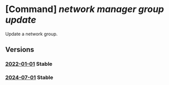 # [Command] _network manager group update_

Update a network group.

## Versions

### [2022-01-01](/Resources/mgmt-plane/L3N1YnNjcmlwdGlvbnMve30vcmVzb3VyY2Vncm91cHMve30vcHJvdmlkZXJzL21pY3Jvc29mdC5uZXR3b3JrL25ldHdvcmttYW5hZ2Vycy97fS9uZXR3b3JrZ3JvdXBzL3t9/2022-01-01.xml) **Stable**

<!-- mgmt-plane /subscriptions/{}/resourcegroups/{}/providers/microsoft.network/networkmanagers/{}/networkgroups/{} 2022-01-01 -->

### [2024-07-01](/Resources/mgmt-plane/L3N1YnNjcmlwdGlvbnMve30vcmVzb3VyY2Vncm91cHMve30vcHJvdmlkZXJzL21pY3Jvc29mdC5uZXR3b3JrL25ldHdvcmttYW5hZ2Vycy97fS9uZXR3b3JrZ3JvdXBzL3t9/2024-07-01.xml) **Stable**

<!-- mgmt-plane /subscriptions/{}/resourcegroups/{}/providers/microsoft.network/networkmanagers/{}/networkgroups/{} 2024-07-01 -->
